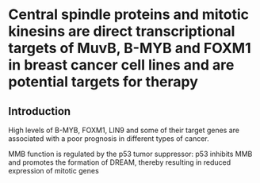# Central spindle proteins and mitotic kinesins are direct transcriptional targets of MuvB, B-MYB and FOXM1 in breast cancer cell lines and are potential targets for therapy
##  Introduction
High levels of B-MYB, FOXM1, LIN9 and some of their target genes are associated with a poor prognosis in different types of cancer.

MMB function is regulated by the p53 tumor suppressor: p53 inhibits MMB and promotes the formation of DREAM, thereby resulting in reduced expression of mitotic genes

